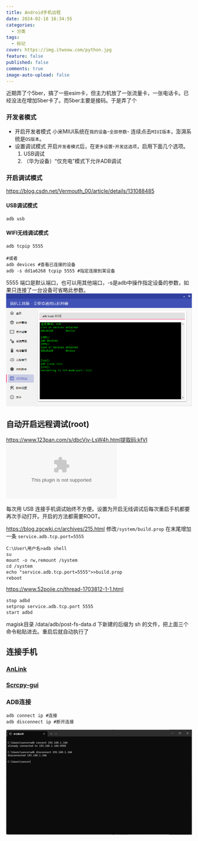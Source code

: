 ```yaml
---
title: Android手机远程
date: 2024-02-18 16:34:55
categories:
  - 分类
tags:
  - 标记
cover: https://img.itwoow.com/python.jpg
feature: false
published: false
comments: true
image-auto-upload: false
---
```

近期弄了个5ber，搞了一些esim卡，但主力机放了一张流量卡，一张电话卡。已经没法在增加5ber卡了。而5ber主要是接码。于是弄了个
### 开发者模式
- 开启开发者模式
  小米MIUI系统在`我的设备`-`全部参数`- 连续点击`MIUI版本`，澎湃系统是`OS版本`。
- 设置调试模式
  开启`开发者模式`后，在`更多设置`-`开发这选项`，启用下面几个选项。
	1. USB调试
	2. （华为设备）“仅充电”模式下允许ADB调试
### 开启调试模式
https://blog.csdn.net/Vermouth_00/article/details/131088485
#### USB调试模式
``` shell
adb usb
```
#### WIFI无线调试模式

``` shell
adb tcpip 5555

#或者
adb devices #查看已连接的设备
adb -s dd1a6268 tcpip 5555 #指定连接到某设备
```
5555 端口是默认端口，也可以用其他端口，-s是adb中操作指定设备的参数，如果只连接了一台设备可省略此参数。
![](../Resource/Assets/Android手机远程/image-20240425171142865.png)


## 自动开启远程调试(root)

https://www.123pan.com/s/dbcVjv-LsW4h.html提取码:kfVI
![](../Resource/Assets/Android手机远程/开机自启ADB调试.zip)

每次用 USB 连接手机调试始终不方便。设置为开启无线调试后每次重启手机都要再次手动打开。开启的方法都需要ROOT。

https://blog.zgcwkj.cn/archives/215.html
修改`/system/build.prop` 在末尾增加一条 `service.adb.tcp.port=5555`
``` shell
C:\User\用户名>adb shell
su 
mount -o rw,remount /system
cd /system
echo "service.adb.tcp.port=5555">>build.prop
reboot
```

https://www.52pojie.cn/thread-1703812-1-1.html
```
stop adbd  
setprop service.adb.tcp.port 5555  
start adbd
```
magisk目录 /data/adb/post-fs-data.d 下新建的后缀为 sh 的文件，把上面三个命令粘贴进去。重启后就自动执行了

## 连接手机
### [AnLink](https://apps.microsoft.com/detail/9np036014jtg?hl=en-US&gl=US)
### [Scrcpy-gui](https://github.com/Tomotoes/scrcpy-gui)
### ADB连接
``` shell
adb connect ip #连接
adb disconnect ip #断开连接
```
![](../Resource/Assets/Android手机远程/image-20240425173511927.png)

